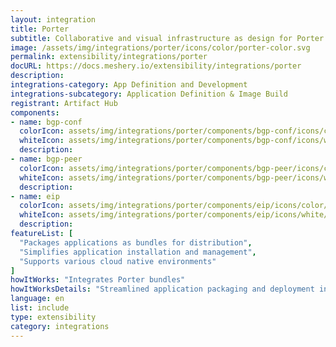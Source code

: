 ```yaml
---
layout: integration
title: Porter
subtitle: Collaborative and visual infrastructure as design for Porter
image: /assets/img/integrations/porter/icons/color/porter-color.svg
permalink: extensibility/integrations/porter
docURL: https://docs.meshery.io/extensibility/integrations/porter
description: 
integrations-category: App Definition and Development
integrations-subcategory: Application Definition & Image Build
registrant: Artifact Hub
components: 
- name: bgp-conf
  colorIcon: assets/img/integrations/porter/components/bgp-conf/icons/color/bgp-conf-color.svg
  whiteIcon: assets/img/integrations/porter/components/bgp-conf/icons/white/bgp-conf-white.svg
  description: 
- name: bgp-peer
  colorIcon: assets/img/integrations/porter/components/bgp-peer/icons/color/bgp-peer-color.svg
  whiteIcon: assets/img/integrations/porter/components/bgp-peer/icons/white/bgp-peer-white.svg
  description: 
- name: eip
  colorIcon: assets/img/integrations/porter/components/eip/icons/color/eip-color.svg
  whiteIcon: assets/img/integrations/porter/components/eip/icons/white/eip-white.svg
  description: 
featureList: [
  "Packages applications as bundles for distribution",
  "Simplifies application installation and management",
  "Supports various cloud native environments"
]
howItWorks: "Integrates Porter bundles"
howItWorksDetails: "Streamlined application packaging and deployment in Kubernetes"
language: en
list: include
type: extensibility
category: integrations
---
```

